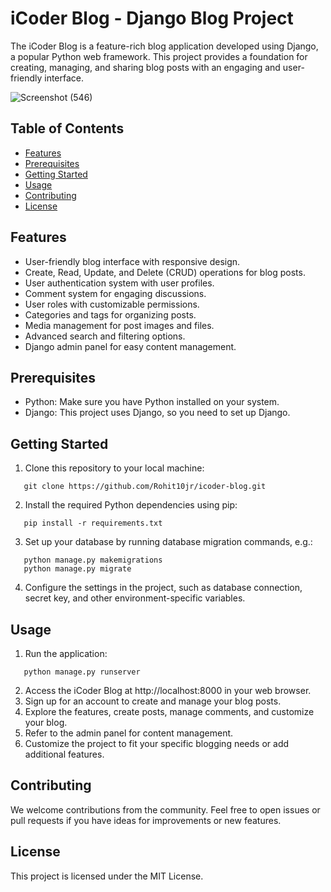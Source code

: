 # iCoder Blog - Django Blog Project

The iCoder Blog is a feature-rich blog application developed using Django, a popular Python web framework. This project provides a foundation for creating, managing, and sharing blog posts with an engaging and user-friendly interface.

![Screenshot (546)](https://github.com/Rohit10jr/icoder-blog/assets/130643902/17dd6468-51ec-4f58-928b-d24b448f8269)

## Table of Contents

- [Features](#features)
- [Prerequisites](#prerequisites)
- [Getting Started](#getting-started)
- [Usage](#usage)
- [Contributing](#contributing)
- [License](#license)

## Features

- User-friendly blog interface with responsive design.
- Create, Read, Update, and Delete (CRUD) operations for blog posts.
- User authentication system with user profiles.
- Comment system for engaging discussions.
- User roles with customizable permissions.
- Categories and tags for organizing posts.
- Media management for post images and files.
- Advanced search and filtering options.
- Django admin panel for easy content management.


## Prerequisites

- Python: Make sure you have Python installed on your system.
- Django: This project uses Django, so you need to set up Django.

## Getting Started

1. Clone this repository to your local machine:
```
   git clone https://github.com/Rohit10jr/icoder-blog.git
```
2. Install the required Python dependencies using pip:
```
   pip install -r requirements.txt
```
3. Set up your database by running database migration commands, e.g.:
```
   python manage.py makemigrations
   python manage.py migrate
```
4. Configure the settings in the project, such as database connection, secret key, and other environment-specific variables.

## Usage

1. Run the application:
```
   python manage.py runserver
```
2. Access the iCoder Blog at http://localhost:8000 in your web browser.
3. Sign up for an account to create and manage your blog posts.
4. Explore the features, create posts, manage comments, and customize your blog.
5. Refer to the admin panel for content management.
6. Customize the project to fit your specific blogging needs or add additional features.

## Contributing

We welcome contributions from the community. Feel free to open issues or pull requests if you have ideas for improvements or new features.

## License

This project is licensed under the MIT License.

